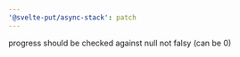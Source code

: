 ```yaml
---
'@svelte-put/async-stack': patch
---
```


progress should be checked against null not falsy (can be 0)
